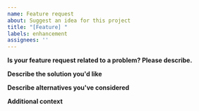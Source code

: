 ```yaml
---
name: Feature request
about: Suggest an idea for this project
title: "[Feature] "
labels: enhancement
assignees: ''
---
```


**Is your feature request related to a problem? Please describe.**

**Describe the solution you'd like**

**Describe alternatives you've considered**

**Additional context**
